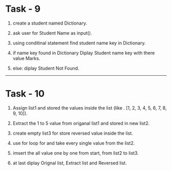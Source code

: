 # Task - 9

1. create a student named Dictionary.

2. ask user for Student Name as input().

3. using conditinal statement find student name key in Dictionary.

4. if name key found in Dictionary Diplay Student name key with there value Marks.

5. else: diplay Student Not Found.



-------------------------------------------------------------------------------


# Task - 10

1. Assign list1 and stored the values inside the list (like . [1, 2, 3, 4, 5, 6, 7, 8, 9, 10]).

2. Extract the 1 to 5 value from origanal list1 and stored in new list2.

3. create empty list3 for store reversed value inside the list.

4. use for loop for and take every single value from the list2.

5. imsert the all value one by one from start, from list2 to list3.

6. at last diplay Orignal list, Extract list and Reversed list. 
